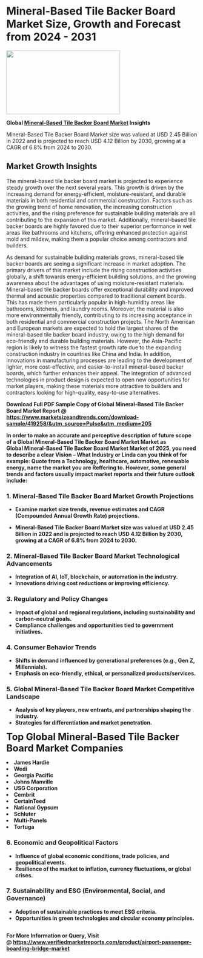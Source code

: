 <H1>Mineral-Based Tile Backer Board Market Size, Growth and Forecast from 2024 - 2031</H1><img class="aligncenter size-medium wp-image-584254" src="https://thirdeyenews.in/wp-content/uploads/2024/09/Global-Market-Research-300x168.jpeg" alt="" width="300" height="168" /><p><strong>Global&nbsp;<a href="https://www.marketsizeandtrends.com/download-sample/419258/&amp;utm_source=Pulse&amp;utm_medium=205">Mineral-Based Tile Backer Board Market</a> Insights</strong></p><p>Mineral-Based Tile Backer Board Market size was valued at USD 2.45 Billion in 2022 and is projected to reach USD 4.12 Billion by 2030, growing at a CAGR of 6.8% from 2024 to 2030.</p><p><h2>Market Growth Insights</h2> <p>The mineral-based tile backer board market is projected to experience steady growth over the next several years. This growth is driven by the increasing demand for energy-efficient, moisture-resistant, and durable materials in both residential and commercial construction. Factors such as the growing trend of home renovation, the increasing construction activities, and the rising preference for sustainable building materials are all contributing to the expansion of this market. Additionally, mineral-based tile backer boards are highly favored due to their superior performance in wet areas like bathrooms and kitchens, offering enhanced protection against mold and mildew, making them a popular choice among contractors and builders.</p> <p><strong></strong></p> <p>As demand for sustainable building materials grows, mineral-based tile backer boards are seeing a significant increase in market adoption. The primary drivers of this market include the rising construction activities globally, a shift towards energy-efficient building solutions, and the growing awareness about the advantages of using moisture-resistant materials. Mineral-based tile backer boards offer exceptional durability and improved thermal and acoustic properties compared to traditional cement boards. This has made them particularly popular in high-humidity areas like bathrooms, kitchens, and laundry rooms. Moreover, the material is also more environmentally friendly, contributing to its increasing acceptance in both residential and commercial construction projects. The North American and European markets are expected to hold the largest shares of the mineral-based tile backer board industry, owing to the high demand for eco-friendly and durable building materials. However, the Asia-Pacific region is likely to witness the fastest growth rate due to the expanding construction industry in countries like China and India. In addition, innovations in manufacturing processes are leading to the development of lighter, more cost-effective, and easier-to-install mineral-based backer boards, which further enhances their appeal. The integration of advanced technologies in product design is expected to open new opportunities for market players, making these materials more attractive to builders and contractors looking for high-quality, easy-to-use alternatives. <p><strong></p><p><span class=""><strong>Download Full PDF Sample Copy of Global Mineral-Based Tile Backer Board Market Report</strong> @ <a href="https://www.marketsizeandtrends.com/download-sample/419258/&amp;utm_source=Pulse&amp;utm_medium=205" target="_blank">https://www.marketsizeandtrends.com/download-sample/419258/&amp;utm_source=Pulse&amp;utm_medium=205</a></span></p><p>In order to make an accurate and perceptive description of future scope of a Global&nbsp;Mineral-Based Tile Backer Board Market Market as Global&nbsp;Mineral-Based Tile Backer Board Market Market of 2025, you need to describe a clear Vision &ndash; What Industry or Linda can you think of for example: Quote from a Technology, healthcare, automotive, renewable energy, name the market you are Reffering to. However, some general trends and factors usually impact market reports and their future outlook include:</p><h3>1.&nbsp;<strong>Mineral-Based Tile Backer Board Market Growth Projections</strong></h3><ul><li>Examine market size trends, revenue estimates and CAGR (Compounded Annual Growth Rate) projections.</li><li><p>Mineral-Based Tile Backer Board Market size was valued at USD 2.45 Billion in 2022 and is projected to reach USD 4.12 Billion by 2030, growing at a CAGR of 6.8% from 2024 to 2030.</p></li></ul><h3>2.&nbsp;<strong>Mineral-Based Tile Backer Board Market Technological Advancements</strong></h3><ul><li>Integration of AI, IoT, blockchain, or automation in the industry.</li><li>Innovations driving cost reductions or improving efficiency.</li></ul><h3>3.&nbsp;<strong>Regulatory and Policy Changes</strong></h3><ul><li>Impact of global and regional regulations, including sustainability and carbon-neutral goals.</li><li>Compliance challenges and opportunities tied to government initiatives.</li></ul><h3>4.&nbsp;<strong>Consumer Behavior Trends</strong></h3><ul><li>Shifts in demand influenced by generational preferences (e.g., Gen Z, Millennials).</li><li>Emphasis on eco-friendly, ethical, or personalized products/services.</li></ul><h3>5.&nbsp;<strong>Global Mineral-Based Tile Backer Board Market Competitive Landscape</strong></h3><ul><li>Analysis of key players, new entrants, and partnerships shaping the industry.</li><li>Strategies for differentiation and market penetration.</li></ul><p data-pm-slice="1 1 []"><span style="color: inherit; font-family: inherit; font-size: 25px;">Top Global Mineral-Based Tile Backer Board Market Companies</span></p><div class="" data-test-id=""><p><li>James Hardie</li><li> Wedi</li><li> Georgia Pacific</li><li> Johns Manville</li><li> USG Corporation</li><li> Cembrit</li><li> CertainTeed</li><li> National Gypsum</li><li> Schluter</li><li> Multi-Panels</li><li> Tortuga</li></p></div><h3>6.&nbsp;<strong>Economic and Geopolitical Factors</strong></h3><ul><li>Influence of global economic conditions, trade policies, and geopolitical events.</li><li>Resilience of the market to inflation, currency fluctuations, or global crises.</li></ul><h3>7.&nbsp;<strong>Sustainability and ESG (Environmental, Social, and Governance)</strong></h3><ul><li>Adoption of sustainable practices to meet ESG criteria.</li><li>Opportunities in green technologies and circular economy principles.</li></ul><h2><strong style="font-size: 14px;">For More Information or Query, Visit @&nbsp;</strong><a style="background-color: #ffffff; font-size: 14px;" href="https://www.marketsizeandtrends.com/report/mineral-based-tile-backer-board-market/" target="_blank">https://www.verifiedmarketreports.com/product/airport-passenger-boarding-bridge-market</a></h2>
